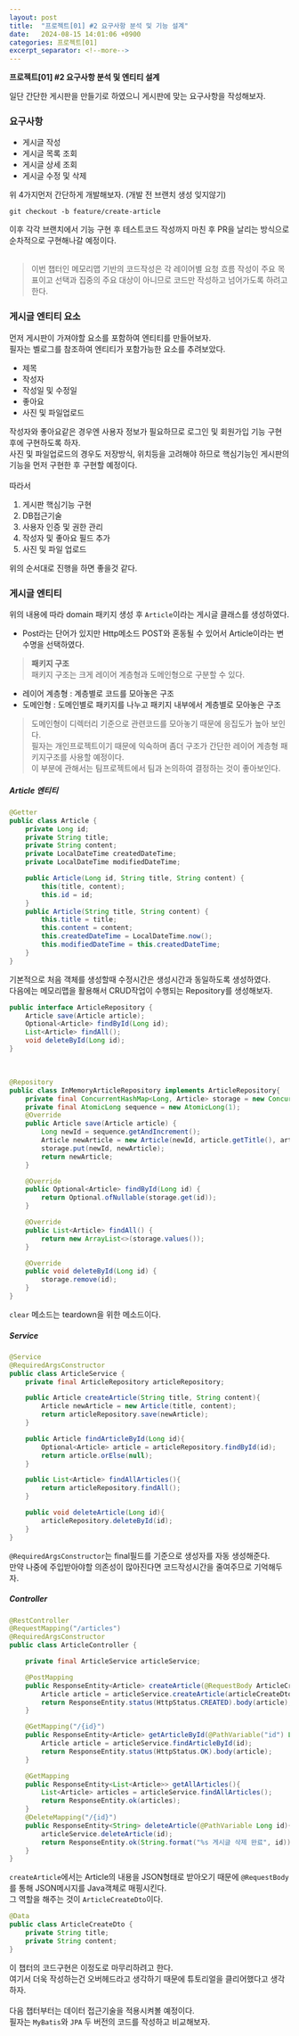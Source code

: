 ```yaml
---
layout: post
title:  "프로젝트[01] #2 요구사항 분석 및 기능 설계"
date:   2024-08-15 14:01:06 +0900
categories: 프로젝트[01]
excerpt_separator: <!--more-->
---
```

<b>프로젝트[01] #2 요구사항 분석 및 엔티티 설계</b>
<!--more-->
일단 간단한 게시판을 만들기로 하였으니 게시판에 맞는 요구사항을 작성해보자.<br>

### 요구사항
* 게시글 작성
* 게시글 목록 조회
* 게시글 상세 조회
* 게시글 수정 및 삭제

위 4가지먼저 간단하게 개발해보자.
(개발 전 브랜치 생성 잊지않기)

```
git checkout -b feature/create-article
```
이후 각각 브랜치에서 기능 구현 후 테스트코드 작성까지 마친 후 PR을 날리는 방식으로 순차적으로 구현해나갈 예정이다.<br><br>

> 이번 챕터인 메모리맵 기반의 코드작성은 각 레이어별 요청 흐름 작성이 주요 목표이고 선택과 집중의 주요 대상이 아니므로 코드만 작성하고 넘어가도록 하려고 한다.

### 게시글 엔티티 요소
먼저 게시판이 가져야할 요소를 포함하여 엔티티를 만들어보자.<br>
필자는 벨로그를 참조하여 엔티티가 포함가능한 요소를 추려보았다.
* 제목
* 작성자
* 작성일 및 수정일
* 좋아요
* 사진 및 파일업로드

작성자와 좋아요같은 경우엔 사용자 정보가 필요하므로 로그인 및 회원가입 기능 구현 후에 구현하도록 하자.<br>
사진 및 파일업로드의 경우도 저장방식, 위치등을 고려해야 하므로 핵심기능인 게시판의 기능을 먼저 구현한 후 구현할 예정이다.<br><br>
따라서 
1. 게시판 핵심기능 구현 
2. DB접근기술
3. 사용자 인증 및 권한 관리 
4. 작성자 및 좋아요 필드 추가 
5. 사진 및 파일 업로드 

위의 순서대로 진행을 하면 좋을것 같다.

### 게시글 엔티티
위의 내용에 따라 domain 패키지 생성 후 `Article`이라는 게시글 클래스를 생성하였다.
* Post라는 단어가 있지만 Http메소드 POST와 혼동될 수 있어서 Article이라는 변수명을 선택하였다.

><b>패키지 구조</b><br>
> 패키지 구조는 크게 레이어 계층형과 도메인형으로 구분할 수 있다.<br>
* 레이어 계층형 : 계층별로 코드를 모아놓은 구조
* 도메인형 : 도메인별로 패키지를 나누고 패키지 내부에서 계층별로 모아놓은 구조

> 도메인형이 디렉터리 기준으로 관련코드를 모아놓기 때문에 응집도가 높아 보인다.<br>
필자는 개인프로젝트이기 때문에 익숙하며 좀더 구조가 간단한 레이어 계층형 패키지구조를 사용할 예정이다.<br>
이 부분에 관해서는 팀프로젝트에서 팀과 논의하여 결정하는 것이 좋아보인다.

##### Article 엔티티

```java
@Getter
public class Article {
    private Long id;
    private String title;
    private String content;
    private LocalDateTime createdDateTime;
    private LocalDateTime modifiedDateTime;

    public Article(Long id, String title, String content) {
        this(title, content);
        this.id = id;
    }
    public Article(String title, String content) {
        this.title = title;
        this.content = content;
        this.createdDateTime = LocalDateTime.now();
        this.modifiedDateTime = this.createdDateTime;
    }
}


```
기본적으로 처음 객체를 생성할때 수정시간은 생성시간과 동일하도록 생성하였다.<br>
다음에는 메모리맵을 활용해서 CRUD작업이 수행되는 Repository를 생성해보자.<br>
```java
public interface ArticleRepository {
    Article save(Article article);
    Optional<Article> findById(Long id);
    List<Article> findAll();
    void deleteById(Long id);
}
```
<br>

```java
@Repository
public class InMemoryArticleRepository implements ArticleRepository{
    private final ConcurrentHashMap<Long, Article> storage = new ConcurrentHashMap<>();
    private final AtomicLong sequence = new AtomicLong(1);
    @Override
    public Article save(Article article) {
        Long newId = sequence.getAndIncrement();
        Article newArticle = new Article(newId, article.getTitle(), article.getContent());
        storage.put(newId, newArticle);
        return newArticle;
    }

    @Override
    public Optional<Article> findById(Long id) {
        return Optional.ofNullable(storage.get(id));
    }

    @Override
    public List<Article> findAll() {
        return new ArrayList<>(storage.values());
    }

    @Override
    public void deleteById(Long id) {
        storage.remove(id);
    }
}
```
`clear` 메소드는 teardown을 위한 메소드이다.<br>
##### Service
```java
@Service
@RequiredArgsConstructor
public class ArticleService {
    private final ArticleRepository articleRepository;

    public Article createArticle(String title, String content){
        Article newArticle = new Article(title, content);
        return articleRepository.save(newArticle);
    }

    public Article findArticleById(Long id){
        Optional<Article> article = articleRepository.findById(id);
        return article.orElse(null);
    }

    public List<Article> findAllArticles(){
        return articleRepository.findAll();
    }

    public void deleteArticle(Long id){
        articleRepository.deleteById(id);
    }
}

```
`@RequiredArgsConstructor`는 final필드를 기준으로 생성자를 자동 생성해준다.<br>
만약 나중에 주입받아야할 의존성이 많아진다면 코드작성시간을 줄여주므로 기억해두자.<br>

##### Controller
```java
@RestController
@RequestMapping("/articles")
@RequiredArgsConstructor
public class ArticleController {

    private final ArticleService articleService;

    @PostMapping
    public ResponseEntity<Article> createArticle(@RequestBody ArticleCreateDto articleCreateDto){
        Article article = articleService.createArticle(articleCreateDto.getTitle(), articleCreateDto.getContent());
        return ResponseEntity.status(HttpStatus.CREATED).body(article);
    }

    @GetMapping("/{id}")
    public ResponseEntity<Article> getArticleById(@PathVariable("id") Long id){
        Article article = articleService.findArticleById(id);
        return ResponseEntity.status(HttpStatus.OK).body(article);
    }

    @GetMapping
    public ResponseEntity<List<Article>> getAllArticles(){
        List<Article> articles = articleService.findAllArticles();
        return ResponseEntity.ok(articles);
    }
    @DeleteMapping("/{id}")
    public ResponseEntity<String> deleteArticle(@PathVariable Long id){
        articleService.deleteArticle(id);
        return ResponseEntity.ok(String.format("%s 게시글 삭제 완료", id));
    }
}
```
`createArticle`에서는 Article의 내용을 JSON형태로 받아오기 때문에 `@RequestBody`를 통해 JSON메시지를 Java객체로 매핑시킨다.<br>
그 역할을 해주는 것이 `ArticleCreateDto`이다.
```java
@Data
public class ArticleCreateDto {
    private String title;
    private String content;
}
```
이 챕터의 코드구현은 이정도로 마무리하려고 한다.<br>
여기서 더욱 작성하는건 오버헤드라고 생각하기 때문에 튜토리얼을 클리어했다고 생각하자.<br><br>
다음 챕터부터는 데이터 접근기술을 적용시켜볼 예정이다.<br>
필자는 `MyBatis`와 `JPA` 두 버전의 코드를 작성하고 비교해보자.